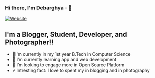 ### Hi there, I'm Debarghya - 👋

[![Website](https://www.only-for-cars.com/)](https://www.only-for-cars.com/)

## I'm a Blogger, Student, Developer, and Photographer!!

- 🔭I'm currently in my 1st year B.Tech in Computer Science
- 🌱 I’m currently learning app and web development
- 👯 I’m looking to engage more in Open Source Platform
- ⚡ Intresting fact: I love to spent my in blogging and in photography

